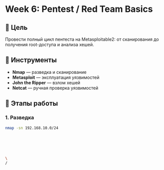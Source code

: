 # Week 6: Pentest / Red Team Basics

## 🎯 Цель
Провести полный цикл пентеста на Metasploitable2: от сканирования до получения root-доступа и анализа хешей.

## 🔧 Инструменты
- **Nmap** — разведка и сканирование
- **Metasploit** — эксплуатация уязвимостей
- **John the Ripper** — взлом хешей
- **Netcat** — ручная проверка уязвимостей

## 🧪 Этапы работы

### 1. Разведка
```bash
nmap -sn 192.168.10.0/24






\
/


